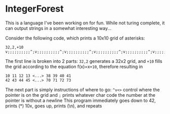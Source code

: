 # IntegerForest
This is a language I've been working on for fun. While not turing complete, it can output strings in a somewhat interesting way...

Consider the following code, which prints a 10x10 grid of asterisks:
```
32,2,+10
v;;;;;;;;;;^;v;;;;;;;;;;^;v;;;;;;;;;;^;v;;;;;;;;;;^;v;;;;;;;;;;^;v;;;;;;;;;;^;v;;;;;;;;;;^;v;;;;;;;;;;^;v;;;;;;;;;;^;v
```
The first line is broken into 2 parts: 
`32,2` generates a 32x2 grid, and `+10` fills the grid according to the equation f(x)=x`+10`, therefore resulting in 
```
10 11 12 13 <...> 38 39 40 41
42 43 44 45 <...> 70 71 72 73
```
The next part is simply instructions of where to go:
`^v<>` control where the pointer is on the grid and `;` prints whatever char code the number at the pointer is without a newline
This program immediately goes down to 42, prints (*) 10x, goes up, prints (\n), and repeats 
